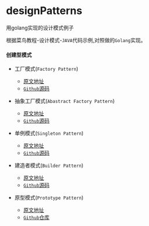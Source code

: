 # designPatterns

用golang实现的设计模式例子

根据菜鸟教程-设计模式-`JAVA`代码示例,对照做的`Golang`实现。 

#### 创建型模式

+ 工厂模式(`Factory Pattern`) 
  + [原文地址](https://www.runoob.com/design-pattern/factory-pattern.html)
  + [`Github`源码](https://github.com/fengziren/designPatterns/tree/main/factory)

+ 抽象工厂模式(`Abastract Factory Pattern`) 
  + [原文地址](https://www.runoob.com/design-pattern/abstract-factory-pattern.html)
  + [`Github`源码](https://github.com/fengziren/designPatterns/tree/main/abstractfactory)

+ 单例模式(`Singleton Pattern`) 
  + [原文地址](https://www.runoob.com/design-pattern/singleton-pattern.html)
  + [`Github`源码](https://github.com/fengziren/designPatterns/tree/main/singleton)

+ 建造者模式(`Builder Pattern`) 
  + [原文地址](https://www.runoob.com/design-pattern/builder-pattern.html)
  + [`Github`源码](https://github.com/fengziren/designPatterns/tree/main/builder)

+ 原型模式(`Prototype Pattern`) 
  + [原文地址](https://www.runoob.com/design-pattern/prototype-pattern.html)
  + [`Github`仓库](https://github.com/fengziren/designPatterns/tree/main/prototype)